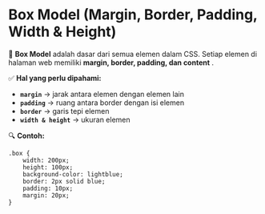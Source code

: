 # Box Model (Margin, Border, Padding, Width & Height)

🔹 **Box Model** adalah dasar dari semua elemen dalam CSS. Setiap elemen di halaman web memiliki **margin, border, padding, dan content** .

✅ **Hal yang perlu dipahami:**

* **`margin`** → jarak antara elemen dengan elemen lain
* **`padding`** → ruang antara border dengan isi elemen
* **`border`** → garis tepi elemen
* **`width & height`** → ukuran elemen

🔍 **Contoh:**

```
.box {
    width: 200px;
    height: 100px;
    background-color: lightblue;
    border: 2px solid blue;
    padding: 10px;
    margin: 20px;
}
```
